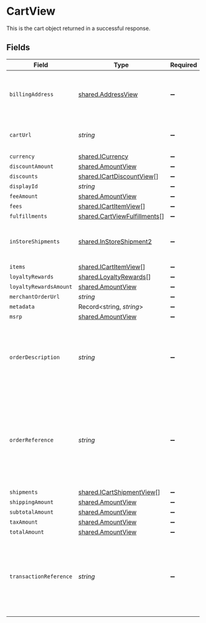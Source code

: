 # CartView

This is the cart object returned in a successful response.


## Fields

| Field                                                                                                                           | Type                                                                                                                            | Required                                                                                                                        | Description                                                                                                                     | Example                                                                                                                         |
| ------------------------------------------------------------------------------------------------------------------------------- | ------------------------------------------------------------------------------------------------------------------------------- | ------------------------------------------------------------------------------------------------------------------------------- | ------------------------------------------------------------------------------------------------------------------------------- | ------------------------------------------------------------------------------------------------------------------------------- |
| `billingAddress`                                                                                                                | [shared.AddressView](../../../sdk/models/shared/addressview.md)                                                                 | :heavy_minus_sign:                                                                                                              | The address object returned in the response.                                                                                    |                                                                                                                                 |
| `cartUrl`                                                                                                                       | *string*                                                                                                                        | :heavy_minus_sign:                                                                                                              | Used to provide a link to the cart ID.                                                                                          | https://boltswagstore.com/orders/123456765432                                                                                   |
| `currency`                                                                                                                      | [shared.ICurrency](../../../sdk/models/shared/icurrency.md)                                                                     | :heavy_minus_sign:                                                                                                              | N/A                                                                                                                             |                                                                                                                                 |
| `discountAmount`                                                                                                                | [shared.AmountView](../../../sdk/models/shared/amountview.md)                                                                   | :heavy_minus_sign:                                                                                                              | N/A                                                                                                                             |                                                                                                                                 |
| `discounts`                                                                                                                     | [shared.ICartDiscountView](../../../sdk/models/shared/icartdiscountview.md)[]                                                   | :heavy_minus_sign:                                                                                                              | N/A                                                                                                                             |                                                                                                                                 |
| `displayId`                                                                                                                     | *string*                                                                                                                        | :heavy_minus_sign:                                                                                                              | N/A                                                                                                                             | displayid_100                                                                                                                   |
| `feeAmount`                                                                                                                     | [shared.AmountView](../../../sdk/models/shared/amountview.md)                                                                   | :heavy_minus_sign:                                                                                                              | N/A                                                                                                                             |                                                                                                                                 |
| `fees`                                                                                                                          | [shared.ICartItemView](../../../sdk/models/shared/icartitemview.md)[]                                                           | :heavy_minus_sign:                                                                                                              | N/A                                                                                                                             |                                                                                                                                 |
| `fulfillments`                                                                                                                  | [shared.CartViewFulfillments](../../../sdk/models/shared/cartviewfulfillments.md)[]                                             | :heavy_minus_sign:                                                                                                              | N/A                                                                                                                             |                                                                                                                                 |
| `inStoreShipments`                                                                                                              | [shared.InStoreShipment2](../../../sdk/models/shared/instoreshipment2.md)                                                       | :heavy_minus_sign:                                                                                                              | A cart that is being prepared for shipment                                                                                      |                                                                                                                                 |
| `items`                                                                                                                         | [shared.ICartItemView](../../../sdk/models/shared/icartitemview.md)[]                                                           | :heavy_minus_sign:                                                                                                              | N/A                                                                                                                             |                                                                                                                                 |
| `loyaltyRewards`                                                                                                                | [shared.LoyaltyRewards](../../../sdk/models/shared/loyaltyrewards.md)[]                                                         | :heavy_minus_sign:                                                                                                              | N/A                                                                                                                             |                                                                                                                                 |
| `loyaltyRewardsAmount`                                                                                                          | [shared.AmountView](../../../sdk/models/shared/amountview.md)                                                                   | :heavy_minus_sign:                                                                                                              | N/A                                                                                                                             |                                                                                                                                 |
| `merchantOrderUrl`                                                                                                              | *string*                                                                                                                        | :heavy_minus_sign:                                                                                                              | N/A                                                                                                                             |                                                                                                                                 |
| `metadata`                                                                                                                      | Record<string, *string*>                                                                                                        | :heavy_minus_sign:                                                                                                              | N/A                                                                                                                             |                                                                                                                                 |
| `msrp`                                                                                                                          | [shared.AmountView](../../../sdk/models/shared/amountview.md)                                                                   | :heavy_minus_sign:                                                                                                              | N/A                                                                                                                             |                                                                                                                                 |
| `orderDescription`                                                                                                              | *string*                                                                                                                        | :heavy_minus_sign:                                                                                                              | Used optionally to pass additional information like order numbers or other IDs as needed.                                       | Order #1234567890                                                                                                               |
| `orderReference`                                                                                                                | *string*                                                                                                                        | :heavy_minus_sign:                                                                                                              | This value is used by Bolt as an external reference to a given order. This reference must be unique per successful transaction. | order_100                                                                                                                       |
| `shipments`                                                                                                                     | [shared.ICartShipmentView](../../../sdk/models/shared/icartshipmentview.md)[]                                                   | :heavy_minus_sign:                                                                                                              | N/A                                                                                                                             |                                                                                                                                 |
| `shippingAmount`                                                                                                                | [shared.AmountView](../../../sdk/models/shared/amountview.md)                                                                   | :heavy_minus_sign:                                                                                                              | N/A                                                                                                                             |                                                                                                                                 |
| `subtotalAmount`                                                                                                                | [shared.AmountView](../../../sdk/models/shared/amountview.md)                                                                   | :heavy_minus_sign:                                                                                                              | N/A                                                                                                                             |                                                                                                                                 |
| `taxAmount`                                                                                                                     | [shared.AmountView](../../../sdk/models/shared/amountview.md)                                                                   | :heavy_minus_sign:                                                                                                              | N/A                                                                                                                             |                                                                                                                                 |
| `totalAmount`                                                                                                                   | [shared.AmountView](../../../sdk/models/shared/amountview.md)                                                                   | :heavy_minus_sign:                                                                                                              | N/A                                                                                                                             |                                                                                                                                 |
| `transactionReference`                                                                                                          | *string*                                                                                                                        | :heavy_minus_sign:                                                                                                              | The 12 digit reference ID associated to a given transaction webhook for an order.                                               | 6CEA-ZME1-DACE                                                                                                                  |